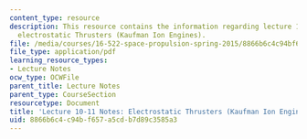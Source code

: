 ```yaml
---
content_type: resource
description: This resource contains the information regarding lecture 10-11 notes
  electrostatic Thrusters (Kaufman Ion Engines).
file: /media/courses/16-522-space-propulsion-spring-2015/8866b6c4c94bf657a5cdb7d89c3585a3_MIT16_522S15_Lecture10-11.pdf
file_type: application/pdf
learning_resource_types:
- Lecture Notes
ocw_type: OCWFile
parent_title: Lecture Notes
parent_type: CourseSection
resourcetype: Document
title: 'Lecture 10-11 Notes: Electrostatic Thrusters (Kaufman Ion Engines)'
uid: 8866b6c4-c94b-f657-a5cd-b7d89c3585a3
---
```


